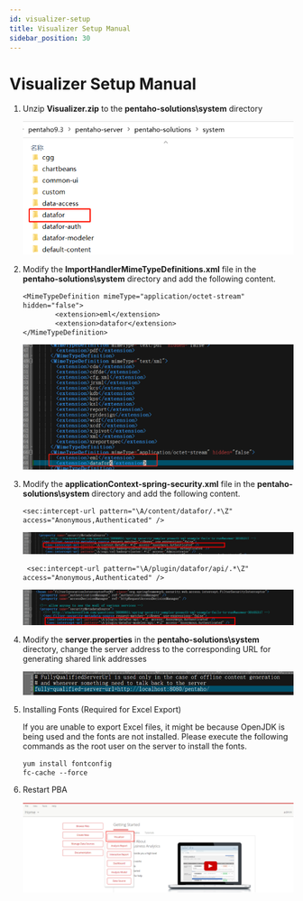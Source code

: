 ```yaml
---
id: visualizer-setup
title: Visualizer Setup Manual
sidebar_position: 30
---
```

# Visualizer Setup Manual

1. Unzip **Visualizer.zip** to the **pentaho-solutions\system** directory

   <div align="left"><img src="../../../../../static/img/en/datafor/setup/1692584188749.png" /></div>

   

2. Modify the **ImportHandlerMimeTypeDefinitions.xml** file in the **pentaho-solutions\system** directory and add the following content.

   ```
   <MimeTypeDefinition mimeType="application/octet-stream" hidden="false">
           <extension>eml</extension>
           <extension>datafor</extension>
   </MimeTypeDefinition>
   ```

   <div align="left"><img src="../../../../../static/img/en/datafor/setup/1692583744410-1692584228414-10.png" /></div>

3. Modify the **applicationContext-spring-security.xml** file in the **pentaho-solutions\system** directory and add the following content.

   ```
   <sec:intercept-url pattern="\A/content/datafor/.*\Z" access="Anonymous,Authenticated" />
   ```
   <div align="left"><img src="../../../../../static/img/en/datafor/setup/image-20230821101055233-1692583918500-1-1692584228427-13.png" /></div>

   ```
    <sec:intercept-url pattern="\A/plugin/datafor/api/.*\Z" access="Anonymous,Authenticated" />
   ```
   <div align="left"><img src="../../../../../static/img/en/datafor/setup/\image-20230820225132847-1692583918500-2-1692584228426-12.png" /></div>

4. Modify the **server.properties** in the **pentaho-solutions\system** directory, change the server address to the corresponding URL for generating shared link addresses


   <div align="left"><img src="../../../../../static/img/en/datafor/setup/image-20230820225858611-1692583918501-3-1692584228427-14.png" /></div>

5. Installing Fonts (Required for Excel Export)

   If you are unable to export Excel files, it might be because OpenJDK is being used and the fonts are not installed. Please execute the following commands as the root user on the server to install the fonts.

   ```
   yum install fontconfig
   fc-cache --force
   ```

6. Restart PBA


   <div align="left"><img src="../../../../../static/img/en/datafor/setup/1692583886673-1692584228417-11.png" /></div>

